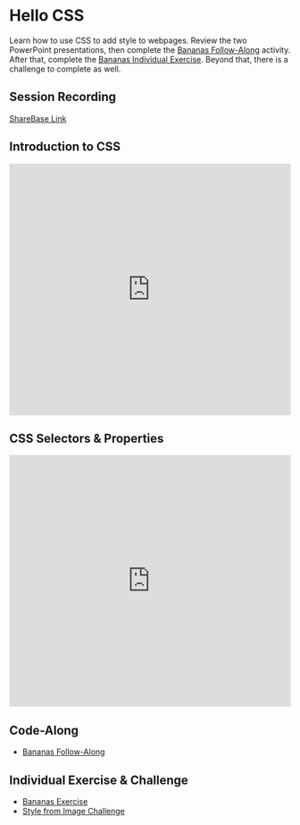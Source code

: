 # Hello CSS
Learn how to use CSS to add style to webpages. Review the two PowerPoint presentations, then complete the [Bananas Follow-Along](BananasFollowAlong.md) activity. After that, complete the [Bananas Individual Exercise](BananasIndividual.md). Beyond that, there is a challenge to complete as well.

## Session Recording
[ShareBase Link](https://app.sharebase.com/#/document/10192950/share/3-HLtLXSZd3zie203c9Cze9VNYbDg)

## Introduction to CSS
<iframe src='https://view.officeapps.live.com/op/embed.aspx?src=https://hylandtechclub.com/web-101/Week06/IntroductionToCss.pptx' width='100%' height='450px' frameborder='0'></iframe>

## CSS Selectors & Properties
<iframe src='https://view.officeapps.live.com/op/embed.aspx?src=https://hylandtechclub.com/web-101/Week06/CssSelectorsAndProperties.pptx' width='100%' height='450px' frameborder='0'></iframe>

## Code-Along
- [Bananas Follow-Along](BananasFollowAlong.md)

## Individual Exercise & Challenge
- [Bananas Exercise](BananasIndividual.md)
- [Style from Image Challenge](StyleFromImageChallenge.md)